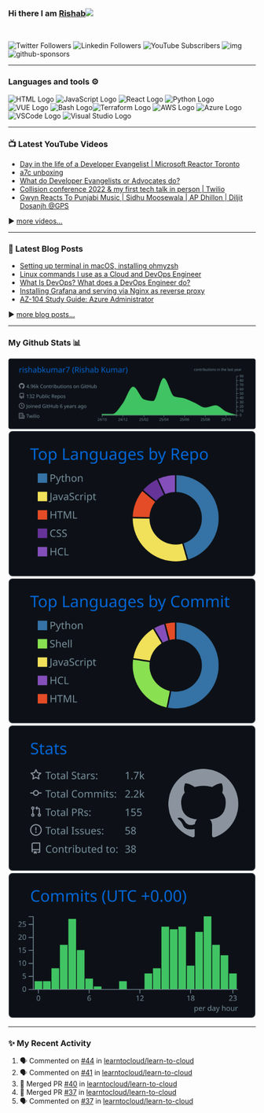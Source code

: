 ### Hi there I am [Rishab](https://rishabkumar.com)<img src="https://raw.githubusercontent.com/MartinHeinz/MartinHeinz/master/wave.gif" width="30px">
<br/>

![Twitter Followers](https://img.shields.io/twitter/follow/rishabk7?style=social)
![Linkedin Followers](https://img.shields.io/badge/LinkedIn-4k-blue?style=social&logo=linkedin) ![YouTube Subscribers](https://img.shields.io/youtube/channel/subscribers/UCtLwBE6ZNXnQdQp5o36BUxA?label=YouTube%20Subscribers&style=social) ![img](https://img.shields.io/youtube/channel/views/UCtLwBE6ZNXnQdQp5o36BUxA?label=Total%20views%20on%20my%20YouTube%20Channel&style=social) ![github-sponsors](https://img.shields.io/github/sponsors/rishabkumar7?label=GitHub%20Sponsors&style=social)

---

### Languages and tools ⚙️
<!-- For more icons please follow  https://github.com/MikeCodesDotNET/ColoredBadges -->
<p>
<img src="https://www.svgrepo.com/show/303205/html-5-logo.svg" alt="HTML Logo" width="50" height="50"/> <img src="https://cdn.worldvectorlogo.com/logos/logo-javascript.svg" alt="JavaScript Logo" width="50" height="50"/> <img src="https://cdn.worldvectorlogo.com/logos/react-2.svg" alt="React Logo" width="50" height="50"/> <img src="https://cdn.worldvectorlogo.com/logos/python-5.svg" alt="Python Logo" width="50" height="50"/> <img src="https://cdn.worldvectorlogo.com/logos/vue-9.svg" alt="VUE Logo" width="50" height="50"/> <img src="https://cdn.worldvectorlogo.com/logos/bash-1.svg" alt="Bash Logo" width="50" height="50"/><img src="https://cdn.worldvectorlogo.com/logos/terraform-enterprise.svg" alt="Terraform Logo" width="50" height="50"/> <img src="https://cdn.worldvectorlogo.com/logos/aws-2.svg" alt="AWS Logo" width="50" height="50"/> <img src="https://cdn.worldvectorlogo.com/logos/azure-1.svg" alt="Azure Logo" width="50" height="50"/> <img src="https://cdn.worldvectorlogo.com/logos/visual-studio-code-1.svg" alt="VSCode Logo" width="50" height="50"/> <img src="https://cdn.worldvectorlogo.com/logos/visual-studio-2013.svg" alt="Visual Studio Logo" width="50" height="50"/>
</p>

---

### 📺 Latest YouTube Videos

<!-- YOUTUBE-VIDEOS-LIST:START -->
- [Day in the life of a Developer Evangelist | Microsoft Reactor Toronto](https://www.youtube.com/watch?v=0wruwXbWBgk)
- [a7c unboxing](https://www.youtube.com/watch?v=1goS6IuiSo0)
- [What do Developer Evangelists or Advocates do?](https://www.youtube.com/watch?v=Dj8zSt7fd-8)
- [Collision conference 2022 &amp; my first tech talk in person | Twilio](https://www.youtube.com/watch?v=RGzn3tur5pg)
- [Gwyn Reacts To Punjabi Music | Sidhu Moosewala | AP Dhillon | Diljit Dosanjh @GPS](https://www.youtube.com/watch?v=ao9rqdS73eo)
<!-- YOUTUBE-VIDEOS-LIST:END -->

▶️ [more videos...](https://www.youtube.com/channel/UCtLwBE6ZNXnQdQp5o36BUxA)

---

### 📕 Latest Blog Posts
<!-- BLOG-POST-LIST:START -->
- [Setting up terminal in macOS, installing ohmyzsh](https://blog.rishabkumar.com/setting-up-terminal-in-macos-installing-ohmyzsh)
- [Linux commands I use as a Cloud and DevOps Engineer](https://blog.rishabkumar.com/linux-commands-i-use-as-a-cloud-and-devops-engineer)
- [What Is DevOps? What does a DevOps Engineer do?](https://blog.rishabkumar.com/what-is-devops-what-does-a-devops-engineer-do)
- [Installing Grafana and serving via Nginx as reverse proxy](https://blog.rishabkumar.com/installing-grafana-and-serving-via-nginx-as-reverse-proxy)
- [AZ-104 Study Guide: Azure Administrator](https://blog.rishabkumar.com/az-104-study-guide-azure-administrator)
<!-- BLOG-POST-LIST:END -->
▶️ [more blog posts...](https://blog.rishabkumar.com)

---

### My Github Stats 📊

[![](https://raw.githubusercontent.com/rishabkumar7/rishabkumar7/master/profile-summary-card-output/github_dark/0-profile-details.svg)](https://github.com/vn7n24fzkq/github-profile-summary-cards)
[![](https://raw.githubusercontent.com/rishabkumar7/rishabkumar7/master/profile-summary-card-output/github_dark/1-repos-per-language.svg)](https://github.com/vn7n24fzkq/github-profile-summary-cards) [![](https://raw.githubusercontent.com/rishabkumar7/rishabkumar7/master/profile-summary-card-output/github_dark/2-most-commit-language.svg)](https://github.com/vn7n24fzkq/github-profile-summary-cards)
[![](https://raw.githubusercontent.com/rishabkumar7/rishabkumar7/master/profile-summary-card-output/github_dark/3-stats.svg)](https://github.com/vn7n24fzkq/github-profile-summary-cards) [![](https://raw.githubusercontent.com/rishabkumar7/rishabkumar7/master/profile-summary-card-output/github_dark/4-productive-time.svg)](https://github.com/vn7n24fzkq/github-profile-summary-cards)
<!--
For future use
<a href="https://www.instagram.com/hemant.gz/">
  <img align="left" alt="Instagram" width="22px" src="https://cdn.jsdelivr.net/npm/simple-icons@v3/icons/instagram.svg" />
</a>
<a href="https://leetcode.com//">
  <img align="left" alt="Leetcode" width="22px" src="https://cdn.jsdelivr.net/npm/simple-icons@v3/icons/leetcode.svg" />
</a>
-->

---

### ✨ My Recent Activity
<!--START_SECTION:activity-->
1. 🗣 Commented on [#44](https://github.com/learntocloud/learn-to-cloud/issues/44) in [learntocloud/learn-to-cloud](https://github.com/learntocloud/learn-to-cloud)
2. 🗣 Commented on [#41](https://github.com/learntocloud/learn-to-cloud/issues/41) in [learntocloud/learn-to-cloud](https://github.com/learntocloud/learn-to-cloud)
3. 🎉 Merged PR [#40](https://github.com/learntocloud/learn-to-cloud/pull/40) in [learntocloud/learn-to-cloud](https://github.com/learntocloud/learn-to-cloud)
4. 🎉 Merged PR [#37](https://github.com/learntocloud/learn-to-cloud/pull/37) in [learntocloud/learn-to-cloud](https://github.com/learntocloud/learn-to-cloud)
5. 🗣 Commented on [#37](https://github.com/learntocloud/learn-to-cloud/issues/37) in [learntocloud/learn-to-cloud](https://github.com/learntocloud/learn-to-cloud)
<!--END_SECTION:activity-->

<br/>

<!--
**rishabkumar7/rishabkumar7** is a ✨ _special_ ✨ repository because its `README.md` (this file) appears on your GitHub profile.

Here are some ideas to get you started:

- 🔭 I’m currently working on ...
- 🌱 I’m currently learning ...
- 👯 I’m looking to collaborate on ...
- 🤔 I’m looking for help with ...
- 💬 Ask me about ...
- 📫 How to reach me: ...
- 😄 Pronouns: ...
- ⚡ Fun fact: ...
-->
